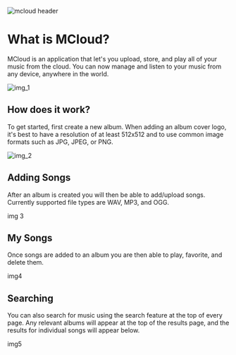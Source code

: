 ![mcloud header](https://cloud.githubusercontent.com/assets/21333475/20050338/6e09b54c-a4d1-11e6-954c-23d740d93be6.jpg)

# What is MCloud?

MCloud is an application that let's you upload, store, and play all of your music from the cloud. You can now manage and listen to your music from any device, anywhere in the world. 

![img_1](https://cloud.githubusercontent.com/assets/21333475/20050833/38050142-a4d4-11e6-8e95-97d76bee745e.png)

## How does it work?

To get started, first create a new album. When adding an album cover logo, it's best to have a resolution of at least 512x512 and to use common image formats such as JPG, JPEG, or PNG.

![img_2](https://cloud.githubusercontent.com/assets/21333475/20089037/d45e2b6e-a58c-11e6-83e3-64307d105dd6.png)

## Adding Songs

After an album is created you will then be able to add/upload songs. Currently supported file types are WAV, MP3, and OGG.

img 3

## My Songs

Once songs are added to an album you are then able to play, favorite, and delete them.

img4

## Searching

You can also search for music using the search feature at the top of every page. Any relevant albums will appear at the top of the results page, and the results for individual songs will appear below. 

img5
